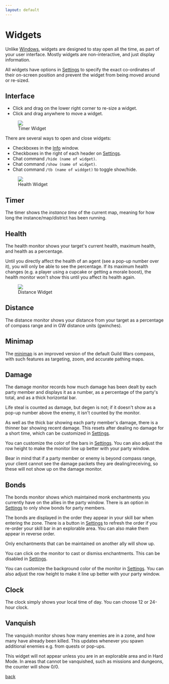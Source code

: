 ```yaml
---
layout: default
---
```


# Widgets
Unlike [Windows](windows), widgets are designed to stay open all the time, as part of your user interface. Mostly widgets are non-interactive, and just display information.

All widgets have options in [Settings](settings) to specify the exact co-ordinates of their on-screen position and prevent the widget from being moved around or re-sized.

## Interface
* Click and drag on the lower right corner to re-size a widget.
* Click and drag anywhere to move a widget.

<figure>
<img src="https://user-images.githubusercontent.com/11432831/28233476-fa86197c-68ab-11e7-85ac-f9c21f4e30db.PNG"/>
<figcaption>Timer Widget</figcaption>
</figure>
  
There are several ways to open and close widgets:
* Checkboxes in the [Info](info) window.
* Checkboxes in the right of each header on [Settings](settings).
* Chat command `/hide (name of widget)`.
* Chat command `/show (name of widget)`.
* Chat command `/tb (name of widdget)` to toggle show/hide.

<figure>
<img src="https://user-images.githubusercontent.com/11432831/28233454-decaf91e-68ab-11e7-8547-e584bd499628.PNG"/>
<figcaption>Health Widget</figcaption>
</figure>

## Timer
The timer shows the *instance time* of the current map, meaning for how long the instance/map/district has been running.

## Health
The health monitor shows your target's current health, maximum health, and health as a percentage.

Until you directly affect the health of an agent (see a pop-up number over it), you will only be able to see the percentage. If its maximum health changes (e.g. a player using a cupcake or getting a morale boost), the health monitor won't show this until you affect its health again.

<figure>
<img src="https://user-images.githubusercontent.com/11432831/28233453-dcab43f0-68ab-11e7-9788-c5e39799d0ee.PNG"/>
<figcaption>Distance Widget</figcaption>
</figure>

## Distance
The distance monitor shows your distance from your target as a percentage of compass range and in GW distance units (gwinches).

## Minimap
The [minimap](minimap) is an improved version of the default Guild Wars compass, with such features as targeting, zoom, and accurate pathing maps.

## Damage
The damage monitor records how much damage has been dealt by each party member and displays it as a number, as a percentage of the party's total, and as a thick horizontal bar.

Life steal is counted as damage, but degen is not; if it doesn't show as a pop-up number above the enemy, it isn't counted by the monitor.

As well as the thick bar showing each party member's damage, there is a thinner bar showing recent damage. This resets after dealing no damage for a short time, which can be customized in [Settings](settings).

You can customize the color of the bars in [Settings](settings). You can also adjust the row height to make the monitor line up better with your party window.

Bear in mind that if a party member or enemy is beyond compass range, your client cannot see the damage packets they are dealing/receiving, so these will not show up on the damage monitor.

## Bonds
The bonds monitor shows which maintained monk enchantments you currently have on the allies in the party window. There is an option in [Settings](settings) to only show bonds for party members.

The bonds are displayed in the order they appear in your skill bar when entering the zone. There is a button in [Settings](settings) to refresh the order if you re-order your skill bar in an explorable area. You can also make them appear in reverse order.

Only enchantments that can be maintained on another ally will show up.

You can click on the monitor to cast or dismiss enchantments. This can be disabled in [Settings](settings).

You can customize the background color of the monitor in [Settings](settings). You can also adjust the row height to make it line up better with your party window.

## Clock
The clock simply shows your local time of day. You can choose 12 or 24-hour clock.

## Vanquish
The vanquish monitor shows how many enemies are in a zone, and how many have already been killed. This updates whenever you spawn additional enemies e.g. from quests or pop-ups.

This widget will not appear unless you are in an explorable area and in Hard Mode. In areas that cannot be vanquished, such as missions and dungeons, the counter will show 0/0.

[back](./)
